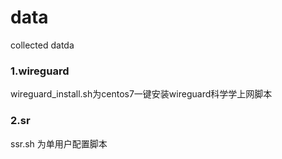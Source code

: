 # data
collected datda

###  1.wireguard
wireguard_install.sh为centos7一键安装wireguard科学学上网脚本
### 2.sr
ssr.sh 为单用户配置脚本

